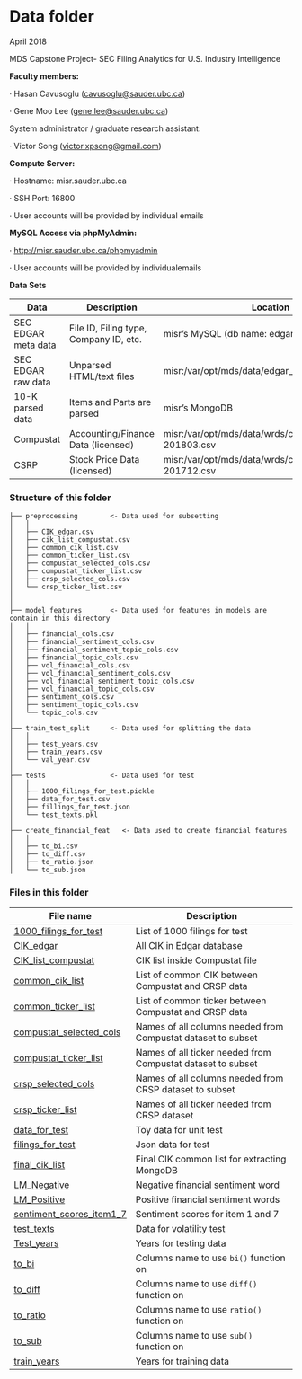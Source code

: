 # Data folder

April 2018

MDS Capstone Project- SEC Filing Analytics for U.S. Industry Intelligence



**Faculty members:**

·      Hasan Cavusoglu ([cavusoglu@sauder.ubc.ca](mailto:cavusoglu@sauder.ubc.ca))

·      Gene Moo Lee ([gene.lee@sauder.ubc.ca](mailto:gene.lee@sauder.ubc.ca))

System administrator / graduate research assistant:

·      Victor Song ([victor.xpsong@gmail.com](mailto:victor.xpsong@gmail.com))



**Compute Server:**

·      Hostname: misr.sauder.ubc.ca

·      SSH Port: 16800

·      User accounts will be provided by individual emails



**MySQL Access via phpMyAdmin:**

·      <http://misr.sauder.ubc.ca/phpmyadmin>  

·      User accounts will be provided by individualemails



**Data Sets**

| Data                 | Description                             | Location                                 |
| -------------------- | --------------------------------------- | ---------------------------------------- |
| SEC  EDGAR meta data | File  ID, Filing type, Company ID, etc. | misr’s  MySQL (db name: edgar_mds)       |
| SEC  EDGAR raw data  | Unparsed  HTML/text files               | misr:/var/opt/mds/data/edgar_raw         |
| 10-K  parsed data    | Items  and Parts are parsed             | misr’s  MongoDB                          |
| Compustat            | Accounting/Finance  Data (licensed)     | misr:/var/opt/mds/data/wrds/compustat_199501-201803.csv |
| CSRP                 | Stock  Price Data (licensed)            | misr:/var/opt/mds/data/wrds/crsp_199501-201712.csv |



### **Structure of this folder**

```
├── preprocessing        <- Data used for subsetting
│   │
│   ├── CIK_edgar.csv			
│   ├── cik_list_compustat.csv     
│   ├── common_cik_list.csv
│   ├── common_ticker_list.csv
│   ├── compustat_selected_cols.csv
│   ├── compustat_ticker_list.csv
│   ├── crsp_selected_cols.csv        
│   └── crsp_ticker_list.csv
│
│
├── model_features       <- Data used for features in models are contain in this directory
│   │
│   ├── financial_cols.csv
│   ├── financial_sentiment_cols.csv
│   ├── financial_sentiment_topic_cols.csv     
│   ├── financial_topic_cols.csv
│   ├── vol_financial_cols.csv
│   ├── vol_financial_sentiment_cols.csv
│   ├── vol_financial_sentiment_topic_cols.csv
│   ├── vol_financial_topic_cols.csv
│   ├── sentiment_cols.csv
│   ├── sentiment_topic_cols.csv            
│   └── topic_cols.csv
│
├── train_test_split     <- Data used for splitting the data 
│   │
│   ├── test_years.csv
│   ├── train_years.csv
│   └── val_year.csv
│
├── tests                <- Data used for test
│   │
│   ├── 1000_filings_for_test.pickle
│   ├── data_for_test.csv      
│   ├── fillings_for_test.json
│   └── test_texts.pkl
│
├── create_financial_feat   <- Data used to create financial features
│   │
│   ├── to_bi.csv
│   ├── to_diff.csv   
│   ├── to_ratio.json
│   └── to_sub.json
```



 ### **Files in this folder**

| File name                                | Description                              |
| ---------------------------------------- | ---------------------------------------- |
| [1000_filings_for_test](1000_filings_for_test.pickle)| List of 1000 filings for test|
| [CIK_edgar](CIK_edgar.csv)               | All CIK in Edgar database                |
| [CIK_list_compustat](cik_list_compustat.csv) | CIK list inside Compustat file       |
| [common_cik_list](common_cik_list.csv)   | List of common CIK between Compustat and CRSP data |
| [common_ticker_list](common_ticker_list.csv) | List of common ticker between Compustat and CRSP data |
| [compustat_selected_cols](compustat_selected_cols.csv) | Names of all columns needed from Compustat dataset to subset |
| [compustat_ticker_list](compustat_ticker_list.csv) | Names of all ticker needed from Compustat dataset to subset |
| [crsp_selected_cols](crsp_selected_cols.csv) | Names of all columns needed from CRSP dataset to subset |
| [crsp_ticker_list](crsp_ticker_list.csv) | Names of all ticker needed from CRSP dataset |
| [data_for_test](data_for_test.csv)       | Toy data for unit test                   |
| [filings_for_test](filings_for_test.json) | Json data for test                      |
| [final_cik_list](final_cik_list.csv)     | Final CIK common list for extracting MongoDB |
| [LM_Negative](LM_Negative.csv)           | Negative financial sentiment word        |
| [LM_Positive](LM_Positive.csv)           | Positive financial sentiment words       |
| [sentiment_scores_item1_7](sentiment_scores_item1_7.csv)|Sentiment scores for item 1 and 7|
| [test_texts](test_texts.pkl)             | Data for volatility test                 |
| [Test_years](test_years.csv)             | Years for testing data                   |
| [to_bi](to_bi.csv)                       | Columns name to use `bi()` function on   |
| [to_diff](to_diff.csv)                   | Columns name to use `diff()` function on |
| [to_ratio](to_ratio.json)                | Columns name to use `ratio()` function on|
| [to_sub](to_sub.json)                    | Columns name to use `sub()` function on  |
| [train_years](train_years.csv)           | Years for training data                  |
